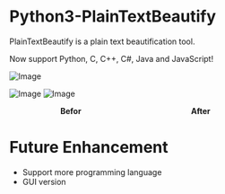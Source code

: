 # Python3-PlainTextBeautify
PlainTextBeautify is a plain text beautification tool.

Now support Python, C, C++, C#, Java and JavaScript!

![Image](https://i.imgur.com/m5KZMUJ.png)

![Image](https://i.imgur.com/9vRaojN.png)
![Image](https://i.imgur.com/MqzEcpY.png)

**&ensp;&emsp;&emsp;&emsp;&emsp;&emsp;&emsp;Befor&emsp;&emsp;&emsp;&emsp;&emsp;&emsp;&emsp;&emsp;&emsp;&emsp;&emsp;&emsp;&emsp;&emsp;After** 
# Future Enhancement
* Support more programming language
* GUI version
